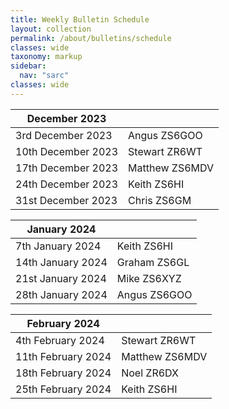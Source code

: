 ```yaml
---
title: Weekly Bulletin Schedule
layout: collection
permalink: /about/bulletins/schedule
classes: wide
taxonomy: markup
sidebar:
  nav: "sarc"
classes: wide
---
```


|December 2023||
|-------|-------|
|3rd December 2023	|Angus ZS6GOO|
|10th December 2023|	Stewart ZR6WT|
|17th December 2023|	Matthew ZS6MDV|
|24th December 2023|	Keith ZS6HI|
|31st December 2023|	Chris ZS6GM|

|January 2024||
|-------|-------|
|7th January 2024	| Keith ZS6HI|
|14th January 2024|	Graham ZS6GL|
|21st January 2024|	Mike ZS6XYZ|
|28th January 2024|	Angus ZS6GOO|

|February 2024||
|-------|-------|
|4th February 2024	| Stewart ZR6WT|
|11th February 2024|	Matthew ZS6MDV|
|18th February 2024|	Noel ZR6DX|
|25th February 2024|	Keith ZS6HI|
 

